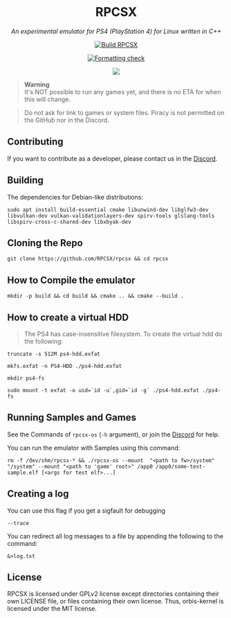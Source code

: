 <div align="center">
   
# RPCSX
*An experimental emulator for PS4 (PlayStation 4) for Linux written in C++*

[![Build RPCSX](../../../actions/workflows/rpcsx.yml/badge.svg)](../../../actions/workflows/rpcsx.yml)

[![Formatting check](../../../actions/workflows/format.yml/badge.svg)](../../../actions/workflows/format.yml)

[![](https://img.shields.io/discord/252023769500090368?color=5865F2&logo=discord&logoColor=white)](https://discord.gg/t6dzA4wUdG)

</div>

> **Warning** <br/>
> It's NOT possible to run any games yet, and there is no ETA for when this will change.

> Do not ask for link to games or system files. Piracy is not permitted on the GitHub nor in the Discord.


## Contributing

If you want to contribute as a developer, please contact us in the [Discord](https://discord.gg/t6dzA4wUdG).

## Building

The dependencies for Debian-like distributions:
   
``sudo apt install build-essential cmake libunwind-dev libglfw3-dev libvulkan-dev vulkan-validationlayers-dev spirv-tools glslang-tools libspirv-cross-c-shared-dev libxbyak-dev``

## Cloning the Repo

``git clone https://github.com/RPCSX/rpcsx && cd rpcsx``
   
## How to Compile the emulator
   
`mkdir -p build && cd build && cmake .. && cmake --build .`

## How to create a virtual HDD

> The PS4 has case-insensitive filesystem. To create the virtual hdd do the following:
 
`truncate -s 512M ps4-hdd.exfat`

`mkfs.exfat -n PS4-HDD ./ps4-hdd.exfat`

`mkdir ps4-fs`

``sudo mount -t exfat -o uid=`id -u`,gid=`id -g` ./ps4-hdd.exfat ./ps4-fs``

## Running Samples and Games
   
See the Commands of `rpcsx-os` (`-h` argument), or join the [Discord](https://discord.gg/t6dzA4wUdG) for help.

You can run the emulator with Samples using this command:
   
`rm -f /dev/shm/rpcsx-* && ./rpcsx-os --mount  "<path to fw>/system" "/system" --mount "<path to 'game' root>" /app0 /app0/some-test-sample.elf [<args for test elf>...]`

## Creating a log

You can use this flag if you get a sigfault for debugging
    
`--trace` 
    
You can redirect all log messages to a file by appending the following to the command:

`&>log.txt`
      


## License

RPCSX is licensed under GPLv2 license except directories containing their own LICENSE file, or files containing their own license.
Thus, orbis-kernel is licensed under the MIT license.

